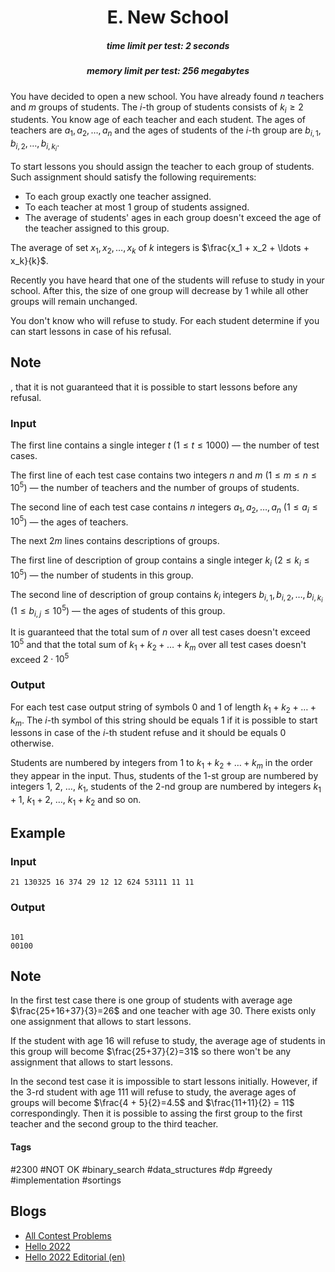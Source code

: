 <h1 style='text-align: center;'> E. New School</h1>

<h5 style='text-align: center;'>time limit per test: 2 seconds</h5>
<h5 style='text-align: center;'>memory limit per test: 256 megabytes</h5>

You have decided to open a new school. You have already found $n$ teachers and $m$ groups of students. The $i$-th group of students consists of $k_i \geq 2$ students. You know age of each teacher and each student. The ages of teachers are $a_1, a_2, \ldots, a_n$ and the ages of students of the $i$-th group are $b_{i, 1}, b_{i, 2}, \ldots, b_{i, k_i}$.

To start lessons you should assign the teacher to each group of students. Such assignment should satisfy the following requirements:

* To each group exactly one teacher assigned.
* To each teacher at most $1$ group of students assigned.
* The average of students' ages in each group doesn't exceed the age of the teacher assigned to this group.

The average of set $x_1, x_2, \ldots, x_k$ of $k$ integers is $\frac{x_1 + x_2 + \ldots + x_k}{k}$.

Recently you have heard that one of the students will refuse to study in your school. After this, the size of one group will decrease by $1$ while all other groups will remain unchanged.

You don't know who will refuse to study. For each student determine if you can start lessons in case of his refusal.

## Note

, that it is not guaranteed that it is possible to start lessons before any refusal.

### Input

The first line contains a single integer $t$ ($1 \leq t \leq 1000$) — the number of test cases.

The first line of each test case contains two integers $n$ and $m$ ($1 \leq m \leq n \leq 10^5$) — the number of teachers and the number of groups of students.

The second line of each test case contains $n$ integers $a_1, a_2, \ldots, a_n$ ($1 \leq a_i \leq 10^5$) — the ages of teachers.

The next $2m$ lines contains descriptions of groups. 

The first line of description of group contains a single integer $k_i$ ($2 \leq k_i \leq 10^5$) — the number of students in this group. 

The second line of description of group contains $k_i$ integers $b_{i, 1}, b_{i, 2}, \ldots, b_{i, k_i}$ ($1 \leq b_{i, j} \leq 10^5$) — the ages of students of this group.

It is guaranteed that the total sum of $n$ over all test cases doesn't exceed $10^5$ and that the total sum of $k_1 + k_2 + \ldots + k_m$ over all test cases doesn't exceed $2 \cdot 10^5$

### Output

For each test case output string of symbols $0$ and $1$ of length $k_1 + k_2 + \ldots + k_m$. The $i$-th symbol of this string should be equals $1$ if it is possible to start lessons in case of the $i$-th student refuse and it should be equals $0$ otherwise.

Students are numbered by integers from $1$ to $k_1 + k_2 + \ldots + k_m$ in the order they appear in the input. Thus, students of the $1$-st group are numbered by integers $1$, $2$, $\ldots$, $k_1$, students of the $2$-nd group are numbered by integers $k_1 + 1$, $k_1 + 2$, $\ldots$, $k_1 + k_2$ and so on.

## Example

### Input


```text
21 130325 16 374 29 12 12 624 53111 11 11
```
### Output

```text

101
00100

```
## Note

In the first test case there is one group of students with average age $\frac{25+16+37}{3}=26$ and one teacher with age $30$. There exists only one assignment that allows to start lessons.

If the student with age $16$ will refuse to study, the average age of students in this group will become $\frac{25+37}{2}=31$ so there won't be any assignment that allows to start lessons.

In the second test case it is impossible to start lessons initially. However, if the $3$-rd student with age $111$ will refuse to study, the average ages of groups will become $\frac{4 + 5}{2}=4.5$ and $\frac{11+11}{2} = 11$ correspondingly. Then it is possible to assing the first group to the first teacher and the second group to the third teacher.



#### Tags 

#2300 #NOT OK #binary_search #data_structures #dp #greedy #implementation #sortings 

## Blogs
- [All Contest Problems](../Hello_2022.md)
- [Hello 2022](../blogs/Hello_2022.md)
- [Hello 2022 Editorial (en)](../blogs/Hello_2022_Editorial_(en).md)
